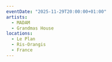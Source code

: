 ```yaml
---
eventDate: "2025-11-29T20:00:00+01:00"
artists:
  - MADAM
  - Grandmas House
locations:
  - Le Plan
  - Ris-Orangis
  - France
---
```

